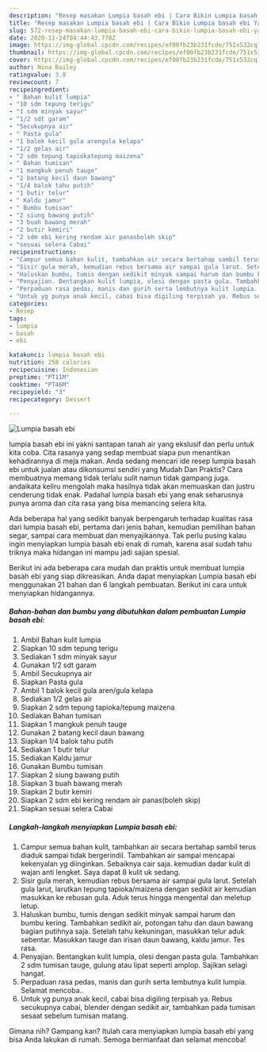 ```yaml
---
description: "Resep masakan Lumpia basah ebi | Cara Bikin Lumpia basah ebi Yang Sempurna"
title: "Resep masakan Lumpia basah ebi | Cara Bikin Lumpia basah ebi Yang Sempurna"
slug: 572-resep-masakan-lumpia-basah-ebi-cara-bikin-lumpia-basah-ebi-yang-sempurna
date: 2020-11-24T04:44:43.778Z
image: https://img-global.cpcdn.com/recipes/ef00fb23b231fcde/751x532cq70/lumpia-basah-ebi-foto-resep-utama.jpg
thumbnail: https://img-global.cpcdn.com/recipes/ef00fb23b231fcde/751x532cq70/lumpia-basah-ebi-foto-resep-utama.jpg
cover: https://img-global.cpcdn.com/recipes/ef00fb23b231fcde/751x532cq70/lumpia-basah-ebi-foto-resep-utama.jpg
author: Nina Bailey
ratingvalue: 3.8
reviewcount: 7
recipeingredient:
- " Bahan kulit lumpia"
- "10 sdm tepung terigu"
- "1 sdm minyak sayur"
- "1/2 sdt garam"
- "Secukupnya air"
- " Pasta gula"
- "1 balok kecil gula arengula kelapa"
- "1/2 gelas air"
- "2 sdm tepung tapiokatepung maizena"
- " Bahan tumisan"
- "1 mangkuk penuh tauge"
- "2 batang kecil daun bawang"
- "1/4 balok tahu putih"
- "1 butir telur"
- " Kaldu jamur"
- " Bumbu tumisan"
- "2 siung bawang putih"
- "3 buah bawang merah"
- "2 butir kemiri"
- "2 sdm ebi kering rendam air panasboleh skip"
- "sesuai selera Cabai"
recipeinstructions:
- "Campur semua bahan kulit, tambahkan air secara bertahap sambil terus diaduk sampai tidak bergerindil. Tambahkan air sampai mencapai kekenyalan yg diinginkan. Sebaiknya cair saja. kemudian dadar kulit di wajan anti lengket. Saya dapat 8 kulit uk sedang."
- "Sisir gula merah, kemudian rebus bersama air sampai gula larut. Setelah gula larut, larutkan tepung tapioka/maizena dengan sedikit air kemudian masukkan ke rebusan gula. Aduk terus hingga mengental dan meletup letup."
- "Haluskan bumbu, tumis dengan sedikit minyak sampai harum dan bumbu kering. Tambahkan sedikit air, potongan tahu dan daun bawang bagian putihnya saja. Setelah tahu kekuningan, masukkan telur aduk sebentar. Masukkan tauge dan irisan daun bawang, kaldu jamur. Tes rasa."
- "Penyajian. Bentangkan kulit lumpia, olesi dengan pasta gula. Tambahkan 2 sdm tumisan tauge, gulung atau lipat seperti amplop. Sajikan selagi hangat."
- "Perpaduan rasa pedas, manis dan gurih serta lembutnya kulit lumpia. Selamat mencoba.."
- "Untuk yg punya anak kecil, cabai bisa digiling terpisah ya. Rebus secukupnya cabai, blender dengan sedikit air, tambahkan pada tumisan sesaat sebelum tumisan matang."
categories:
- Resep
tags:
- lumpia
- basah
- ebi

katakunci: lumpia basah ebi 
nutrition: 258 calories
recipecuisine: Indonesian
preptime: "PT11M"
cooktime: "PT46M"
recipeyield: "3"
recipecategory: Dessert

---
```



![Lumpia basah ebi](https://img-global.cpcdn.com/recipes/ef00fb23b231fcde/751x532cq70/lumpia-basah-ebi-foto-resep-utama.jpg)


lumpia basah ebi ini yakni santapan tanah air yang ekslusif dan perlu untuk kita coba. Cita rasanya yang sedap membuat siapa pun menantikan kehadirannya di meja makan.
Anda sedang mencari ide resep lumpia basah ebi untuk jualan atau dikonsumsi sendiri yang Mudah Dan Praktis? Cara membuatnya memang tidak terlalu sulit namun tidak gampang juga. andaikata keliru mengolah maka hasilnya tidak akan memuaskan dan justru cenderung tidak enak. Padahal lumpia basah ebi yang enak seharusnya punya aroma dan cita rasa yang bisa memancing selera kita.

Ada beberapa hal yang sedikit banyak berpengaruh terhadap kualitas rasa dari lumpia basah ebi, pertama dari jenis bahan, kemudian pemilihan bahan segar, sampai cara membuat dan menyajikannya. Tak perlu pusing kalau ingin menyiapkan lumpia basah ebi enak di rumah, karena asal sudah tahu triknya maka hidangan ini mampu jadi sajian spesial.




Berikut ini ada beberapa cara mudah dan praktis untuk membuat lumpia basah ebi yang siap dikreasikan. Anda dapat menyiapkan Lumpia basah ebi menggunakan 21 bahan dan 6 langkah pembuatan. Berikut ini cara untuk menyiapkan hidangannya.

<!--inarticleads1-->

##### Bahan-bahan dan bumbu yang dibutuhkan dalam pembuatan Lumpia basah ebi:

1. Ambil  Bahan kulit lumpia
1. Siapkan 10 sdm tepung terigu
1. Sediakan 1 sdm minyak sayur
1. Gunakan 1/2 sdt garam
1. Ambil Secukupnya air
1. Siapkan  Pasta gula
1. Ambil 1 balok kecil gula aren/gula kelapa
1. Sediakan 1/2 gelas air
1. Siapkan 2 sdm tepung tapioka/tepung maizena
1. Sediakan  Bahan tumisan
1. Siapkan 1 mangkuk penuh tauge
1. Gunakan 2 batang kecil daun bawang
1. Siapkan 1/4 balok tahu putih
1. Sediakan 1 butir telur
1. Sediakan  Kaldu jamur
1. Gunakan  Bumbu tumisan
1. Siapkan 2 siung bawang putih
1. Siapkan 3 buah bawang merah
1. Siapkan 2 butir kemiri
1. Siapkan 2 sdm ebi kering rendam air panas(boleh skip)
1. Siapkan sesuai selera Cabai




<!--inarticleads2-->

##### Langkah-langkah menyiapkan Lumpia basah ebi:

1. Campur semua bahan kulit, tambahkan air secara bertahap sambil terus diaduk sampai tidak bergerindil. Tambahkan air sampai mencapai kekenyalan yg diinginkan. Sebaiknya cair saja. kemudian dadar kulit di wajan anti lengket. Saya dapat 8 kulit uk sedang.
1. Sisir gula merah, kemudian rebus bersama air sampai gula larut. Setelah gula larut, larutkan tepung tapioka/maizena dengan sedikit air kemudian masukkan ke rebusan gula. Aduk terus hingga mengental dan meletup letup.
1. Haluskan bumbu, tumis dengan sedikit minyak sampai harum dan bumbu kering. Tambahkan sedikit air, potongan tahu dan daun bawang bagian putihnya saja. Setelah tahu kekuningan, masukkan telur aduk sebentar. Masukkan tauge dan irisan daun bawang, kaldu jamur. Tes rasa.
1. Penyajian. Bentangkan kulit lumpia, olesi dengan pasta gula. Tambahkan 2 sdm tumisan tauge, gulung atau lipat seperti amplop. Sajikan selagi hangat.
1. Perpaduan rasa pedas, manis dan gurih serta lembutnya kulit lumpia. Selamat mencoba..
1. Untuk yg punya anak kecil, cabai bisa digiling terpisah ya. Rebus secukupnya cabai, blender dengan sedikit air, tambahkan pada tumisan sesaat sebelum tumisan matang.




Gimana nih? Gampang kan? Itulah cara menyiapkan lumpia basah ebi yang bisa Anda lakukan di rumah. Semoga bermanfaat dan selamat mencoba!
